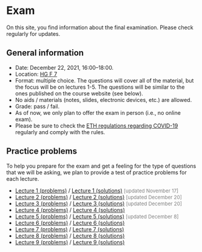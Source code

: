 # Exam

On this site, you find information about the final examination.
Please check regularly for updates.



## General information

* Date: December 22, 2021, 16:00–18:00.
* Location: [HG F 7](http://www.rauminfo.ethz.ch/Rauminfo/RauminfoPre.do?region=Z&areal=Z&gebaeude=HG&geschoss=F&raumNr=7)
* Format: multiple choice. The questions will cover all of the material, but the focus will be on lectures 1-5. The questions will be similar to the ones published on the course website (see below).
* No aids / materials (notes, slides, electronic devices, etc.) are allowed.
* Grade: pass / fail.
* As of now, we only plan to offer the exam in person (i.e., no online exam).
* Please be sure to check the [ETH regulations regarding COVID-19](https://ethz.ch/services/en/news-and-events/coronavirus.html) regularly and comply with the rules.



## Practice problems

To help you prepare for the exam and get a feeling for the type of questions that we will be asking, we plan to provide a test of practice problems for each lecture.

* [Lecture 1 (problems)](/problems/lecture-01-problems.pdf) / [Lecture 1 (solutions)](/problems/lecture-01-solutions.pdf) <span style="color: gray; font-size: small;">[updated November 17]</span>
* [Lecture 2 (problems)](/problems/lecture-02-problems.pdf) / [Lecture 2 (solutions)](/problems/lecture-02-solutions.pdf) <span style="color: gray; font-size: small;">[updated December 20]</span>
* [Lecture 3 (problems)](/problems/lecture-03-problems.pdf) / [Lecture 3 (solutions)](/problems/lecture-03-solutions.pdf) <span style="color: gray; font-size: small;">[updated December 20]</span>
* [Lecture 4 (problems)](/problems/lecture-04-problems.pdf) / [Lecture 4 (solutions)](/problems/lecture-04-solutions.pdf)
* [Lecture 5 (problems)](/problems/lecture-05-problems.pdf) / [Lecture 5 (solutions)](/problems/lecture-05-solutions.pdf) <span style="color: gray; font-size: small;">[updated December 8]</span>
* [Lecture 6 (problems)](/problems/lecture-06-problems.pdf) / [Lecture 6 (solutions)](/problems/lecture-06-solutions.pdf)
* [Lecture 7 (problems)](/problems/lecture-07-problems.pdf) / [Lecture 7 (solutions)](/problems/lecture-07-solutions.pdf)
* [Lecture 8 (problems)](/problems/lecture-08-problems.pdf) / [Lecture 8 (solutions)](/problems/lecture-08-solutions.pdf)
* [Lecture 9 (problems)](/problems/lecture-09-problems.pdf) / [Lecture 9 (solutions)](/problems/lecture-09-solutions.pdf)
